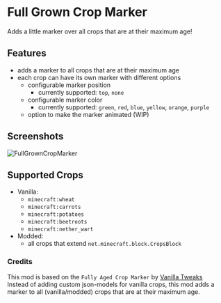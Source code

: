 # Full Grown Crop Marker

Adds a little marker over all crops that are at their maximum age!

## Features

- adds a marker to all crops that are at their maximum age
- each crop can have its own marker with different options
    - configurable marker position
        - currently supported: `top`, `none`
    - configurable marker color
        - currently supported: `green`, `red`, `blue`, `yellow`, `orange`, `purple`
    - option to make the marker animated (WIP)

## Screenshots

![FullGrownCropMarker](https://i.ibb.co/gD7GDSB/Full-Grown-Crop-Marker.png)

## Supported Crops

- Vanilla:
    - `minecraft:wheat`
    - `minecraft:carrots`
    - `minecraft:potatoes`
    - `minecraft:beetroots`
    - `minecraft:nether_wart`
- Modded:
    - all crops that extend `net.minecraft.block.CropsBlock`

### Credits

This mod is based on the `Fully Aged Crop Marker` by [Vanilla Tweaks](https://vanillatweaks.net/)  
Instead of adding custom json-models for vanilla crops, this mod adds a marker to all (vanilla/modded) crops that are at
their maximum age.
